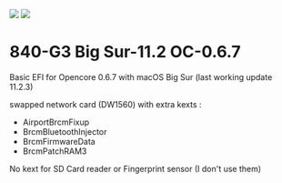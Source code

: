 ![](https://img.shields.io/badge/Working-yes-green)
![](https://img.shields.io/badge/Latest%20supported-Big%20Sur%2011.2-blue)

# 840-G3 Big Sur-11.2 OC-0.6.7
Basic EFI for Opencore 0.6.7 with macOS Big Sur (last working update 11.2.3)

swapped network card (DW1560) with extra kexts :
* AirportBrcmFixup
* BrcmBluetoothInjector
* BrcmFirmwareData
* BrcmPatchRAM3

No kext for SD Card reader or Fingerprint sensor (I don't use them)
